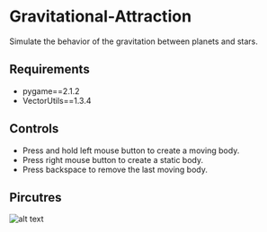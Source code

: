 # Gravitational-Attraction
Simulate the behavior of the gravitation between planets and stars.

## Requirements
* pygame==2.1.2
* VectorUtils==1.3.4

## Controls
* Press and hold left mouse button to create a moving body.
* Press right mouse button to create a static body.
* Press backspace to remove the last moving body.

## Pircutres
![alt text](https://media.istockphoto.com/photos/freedom-chains-that-transform-into-birds-charge-concept-picture-id1322104312?b=1&k=20&m=1322104312&s=170667a&w=0&h=VQyPkFkMKmo0e4ixjhiOLjiRs_ZiyKR_4SAsagQQdkk=)
